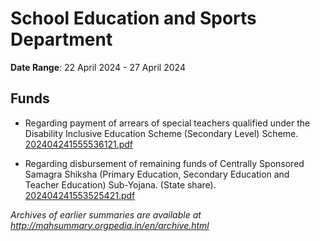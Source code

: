 # School Education and Sports Department

**Date Range**: 22 April 2024 - 27 April 2024


## Funds
- Regarding payment of arrears of special teachers qualified under the Disability Inclusive Education Scheme (Secondary Level) Scheme.\
  [202404241555536121.pdf](https://gr.maharashtra.gov.in/Site/Upload/Government%20Resolutions/English/202404241555536121.pdf)

- Regarding disbursement of remaining funds of Centrally Sponsored Samagra Shiksha (Primary Education, Secondary Education and Teacher Education) Sub-Yojana. (State share).\
  [202404241553525421.pdf](https://gr.maharashtra.gov.in/Site/Upload/Government%20Resolutions/English/202404241553525421.pdf)


*Archives of earlier summaries are available at http://mahsummary.orgpedia.in/en/archive.html*